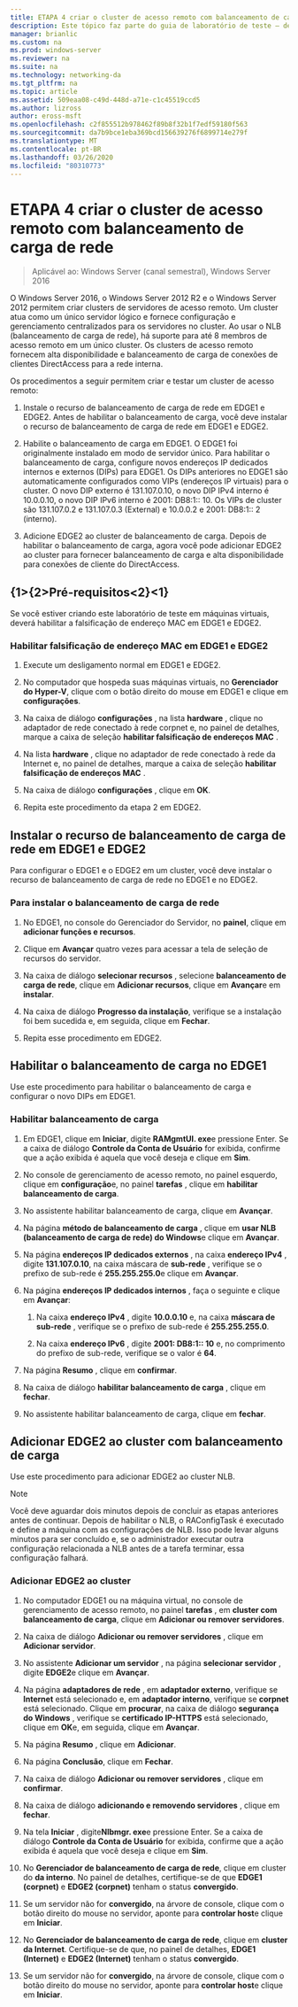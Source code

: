```yaml
---
title: ETAPA 4 criar o cluster de acesso remoto com balanceamento de carga de rede
description: Este tópico faz parte do guia de laboratório de teste – demonstre o DirectAccess em um cluster com o NLB do Windows para Windows Server 2016
manager: brianlic
ms.custom: na
ms.prod: windows-server
ms.reviewer: na
ms.suite: na
ms.technology: networking-da
ms.tgt_pltfrm: na
ms.topic: article
ms.assetid: 509eaa08-c49d-448d-a71e-c1c45519ccd5
ms.author: lizross
author: eross-msft
ms.openlocfilehash: c2f855512b978462f89b8f32b1f7edf59180f563
ms.sourcegitcommit: da7b9bce1eba369bcd156639276f6899714e279f
ms.translationtype: MT
ms.contentlocale: pt-BR
ms.lasthandoff: 03/26/2020
ms.locfileid: "80310773"
---
```

# <a name="step-4-create-the-network-load-balanced-remote-access-cluster"></a>ETAPA 4 criar o cluster de acesso remoto com balanceamento de carga de rede

>Aplicável ao: Windows Server (canal semestral), Windows Server 2016

 O Windows Server 2016, o Windows Server 2012 R2 e o Windows Server 2012 permitem criar clusters de servidores de acesso remoto. Um cluster atua como um único servidor lógico e fornece configuração e gerenciamento centralizados para os servidores no cluster. Ao usar o NLB (balanceamento de carga de rede), há suporte para até 8 membros de acesso remoto em um único cluster. Os clusters de acesso remoto fornecem alta disponibilidade e balanceamento de carga de conexões de clientes DirectAccess para a rede interna.  
  
Os procedimentos a seguir permitem criar e testar um cluster de acesso remoto:  
  
1. Instale o recurso de balanceamento de carga de rede em EDGE1 e EDGE2. Antes de habilitar o balanceamento de carga, você deve instalar o recurso de balanceamento de carga de rede em EDGE1 e EDGE2.
  
2. Habilite o balanceamento de carga em EDGE1. O EDGE1 foi originalmente instalado em modo de servidor único. Para habilitar o balanceamento de carga, configure novos endereços IP dedicados internos e externos (DIPs) para EDGE1. Os DIPs anteriores no EDGE1 são automaticamente configurados como VIPs (endereços IP virtuais) para o cluster. O novo DIP externo é 131.107.0.10, o novo DIP IPv4 interno é 10.0.0.10, o novo DIP IPv6 interno é 2001: DB8:1:: 10. Os VIPs de cluster são 131.107.0.2 e 131.107.0.3 (External) e 10.0.0.2 e 2001: DB8:1:: 2 (interno).
  
3. Adicione EDGE2 ao cluster de balanceamento de carga. Depois de habilitar o balanceamento de carga, agora você pode adicionar EDGE2 ao cluster para fornecer balanceamento de carga e alta disponibilidade para conexões de cliente do DirectAccess.

## <a name="prerequisites"></a>{1&gt;{2&gt;Pré-requisitos&lt;2}&lt;1}

Se você estiver criando este laboratório de teste em máquinas virtuais, deverá habilitar a falsificação de endereço MAC em EDGE1 e EDGE2.  
  
### <a name="enable-mac-address-spoofing-on-edge1-and-edge2"></a>Habilitar falsificação de endereço MAC em EDGE1 e EDGE2  
  
1.  Execute um desligamento normal em EDGE1 e EDGE2.  
  
2.  No computador que hospeda suas máquinas virtuais, no **Gerenciador do Hyper-V**, clique com o botão direito do mouse em EDGE1 e clique em **configurações**.  
  
3.  Na caixa de diálogo **configurações** , na lista **hardware** , clique no adaptador de rede conectado à rede corpnet e, no painel de detalhes, marque a caixa de seleção **habilitar falsificação de endereços MAC** .  
  
4.  Na lista **hardware** , clique no adaptador de rede conectado à rede da Internet e, no painel de detalhes, marque a caixa de seleção **habilitar falsificação de endereços MAC** .  
  
5.  Na caixa de diálogo **configurações** , clique em **OK**.  
  
6.  Repita este procedimento da etapa 2 em EDGE2.  
  
## <a name="install-the-network-load-balancing-feature-on-edge1-and-edge2"></a>Instalar o recurso de balanceamento de carga de rede em EDGE1 e EDGE2  
Para configurar o EDGE1 e o EDGE2 em um cluster, você deve instalar o recurso de balanceamento de carga de rede no EDGE1 e no EDGE2.  
  
### <a name="to-install-network-load-balancing"></a>Para instalar o balanceamento de carga de rede  
  
1.  No EDGE1, no console do Gerenciador do Servidor, no **painel**, clique em **adicionar funções e recursos**.  
  
2.  Clique em **Avançar** quatro vezes para acessar a tela de seleção de recursos do servidor.  
  
3.  Na caixa de diálogo **selecionar recursos** , selecione **balanceamento de carga de rede**, clique em **Adicionar recursos**, clique em **Avançar**e em **instalar**.  
  
4.  Na caixa de diálogo **Progresso da instalação**, verifique se a instalação foi bem sucedida e, em seguida, clique em **Fechar**.  
  
5.  Repita esse procedimento em EDGE2.  
  
## <a name="enable-load-balancing-on-edge1"></a>Habilitar o balanceamento de carga no EDGE1  
Use este procedimento para habilitar o balanceamento de carga e configurar o novo DIPs em EDGE1.  
  
### <a name="enable-load-balancing"></a>Habilitar balanceamento de carga  
  
1.  Em EDGE1, clique em **Iniciar**, digite **RAMgmtUI. exe**e pressione Enter. Se a caixa de diálogo **Controle da Conta de Usuário** for exibida, confirme que a ação exibida é aquela que você deseja e clique em **Sim**.  
  
2.  No console de gerenciamento de acesso remoto, no painel esquerdo, clique em **configuração**e, no painel **tarefas** , clique em **habilitar balanceamento de carga**.  
  
3.  No assistente habilitar balanceamento de carga, clique em **Avançar**.  
  
4.  Na página **método de balanceamento de carga** , clique em **usar NLB (balanceamento de carga de rede) do Windows**e clique em **Avançar**.  
  
5.  Na página **endereços IP dedicados externos** , na caixa **endereço IPv4** , digite **131.107.0.10**, na caixa máscara de **sub-rede** , verifique se o prefixo de sub-rede é **255.255.255.0**e clique em **Avançar**.  
  
6.  Na página **endereços IP dedicados internos** , faça o seguinte e clique em **Avançar**:  
  
    1.  Na caixa **endereço IPv4** , digite **10.0.0.10** e, na caixa **máscara de sub-rede** , verifique se o prefixo de sub-rede é **255.255.255.0**.  
  
    2.  Na caixa **endereço IPv6** , digite **2001: DB8:1:: 10** e, no comprimento do prefixo de sub-rede, verifique se o valor é **64**.  
  
7.  Na página **Resumo** , clique em **confirmar**.  
  
8.  Na caixa de diálogo **habilitar balanceamento de carga** , clique em **fechar**.  
  
9. No assistente habilitar balanceamento de carga, clique em **fechar**.  
  
## <a name="add-edge2-to-the-load-balanced-cluster"></a>Adicionar EDGE2 ao cluster com balanceamento de carga  
Use este procedimento para adicionar EDGE2 ao cluster NLB.  
  
> [!NOTE]  
> Você deve aguardar dois minutos depois de concluir as etapas anteriores antes de continuar. Depois de habilitar o NLB, o RAConfigTask é executado e define a máquina com as configurações de NLB. Isso pode levar alguns minutos para ser concluído e, se o administrador executar outra configuração relacionada a NLB antes de a tarefa terminar, essa configuração falhará.  
  
### <a name="add-edge2-to-the-cluster"></a>Adicionar EDGE2 ao cluster  
  
1.  No computador EDGE1 ou na máquina virtual, no console de gerenciamento de acesso remoto, no painel **tarefas** , em **cluster com balanceamento de carga**, clique em **Adicionar ou remover servidores**.  
  
2.  Na caixa de diálogo **Adicionar ou remover servidores** , clique em **Adicionar servidor**.  
  
3.  No assistente **Adicionar um servidor** , na página **selecionar servidor** , digite **EDGE2**e clique em **Avançar**.  
  
4.  Na página **adaptadores de rede** , em **adaptador externo**, verifique se **Internet** está selecionado e, em **adaptador interno**, verifique se **corpnet** está selecionado. Clique em **procurar**, na caixa de diálogo **segurança do Windows** , verifique se **certificado IP-HTTPS** está selecionado, clique em **OK**e, em seguida, clique em **Avançar**.  
  
5.  Na página **Resumo** , clique em **Adicionar**.  
  
6.  Na página **Conclusão**, clique em **Fechar**.  
  
7.  Na caixa de diálogo **Adicionar ou remover servidores** , clique em **confirmar**.  
  
8.  Na caixa de diálogo **adicionando e removendo servidores** , clique em **fechar**.  
  
9. Na tela **Iniciar** , digite**Nlbmgr. exe**e pressione Enter. Se a caixa de diálogo **Controle da Conta de Usuário** for exibida, confirme que a ação exibida é aquela que você deseja e clique em **Sim**.  
  
10. No **Gerenciador de balanceamento de carga de rede**, clique em cluster do **da interno**. No painel de detalhes, certifique-se de que **EDGE1 (corpnet)** e **EDGE2 (corpnet)** tenham o status **convergido**.  
  
11. Se um servidor não for **convergido**, na árvore de console, clique com o botão direito do mouse no servidor, aponte para **controlar host**e clique em **Iniciar**.  
  
12. No **Gerenciador de balanceamento de carga de rede**, clique em **cluster da Internet**. Certifique-se de que, no painel de detalhes, **EDGE1 (Internet)** e **EDGE2 (Internet)** tenham o status **convergido**.  
  
13. Se um servidor não for **convergido**, na árvore de console, clique com o botão direito do mouse no servidor, aponte para **controlar host**e clique em **Iniciar**.
